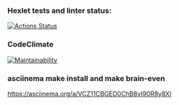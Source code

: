 ### Hexlet tests and linter status:
[![Actions Status](https://github.com/Bosun18/php-project-45/workflows/hexlet-check/badge.svg)](https://github.com/Bosun18/php-project-45/actions)
### CodeClimate
[![Maintainability](https://api.codeclimate.com/v1/badges/f15a2600b04260ea939c/maintainability)](https://codeclimate.com/github/Bosun18/php-project-45/maintainability)
### asciinema make install and make brain-even
https://asciinema.org/a/VCZ11CBGED0ChB8vI90R8y8Xl
